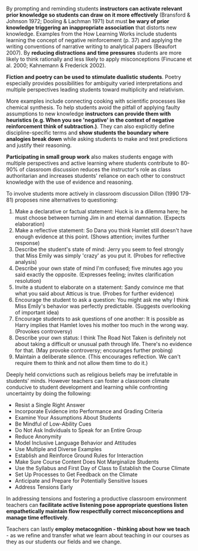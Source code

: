 <p><span style=font-weight: 400;>By prompting and reminding students </span><strong>instructors can activate relevant prior knowledge so students can draw on it more effectively</strong><span style=font-weight: 400;> (Bransford &amp; Johnson 1972; Dooling &amp; Lachman 1971) but must </span><strong>be wary of prior knowledge triggering an inappropriate association</strong><span style=font-weight: 400;> that distorts new knowledge. Examples from the How Learning Works include students learning the concept of negative reinforcement (p. 37) and applying the writing conventions of narrative writing to analytical papers (Beaufort 2007). By </span><strong>reducing distractions and time pressures</strong><span style=font-weight: 400;> students are more likely to think rationally and less likely to apply misconceptions (Finucane et al. 2000; Kahnemann &amp; Frederick 2002).</span></p>

<p><strong>Fiction and poetry can be used to stimulate dualistic students</strong><span style=font-weight: 400;>. Poetry especially provides possibilities for ambiguity varied interpretations and multiple perspectives leading students toward multiplicity and relativism.</span></p>

<p><span style=font-weight: 400;>More examples include connecting cooking with scientific processes like chemical synthesis. To help students avoid the pitfall of applying faulty assumptions to new knowledge </span><strong>instructors can provide them with heuristics (e.g. When you see 'negative' in the context of negative reinforcement think of subtraction.)</strong><span style=font-weight: 400;>. They can also explicitly define discipline-specific terms and </span><strong>show students the boundary where analogies break down</strong><span style=font-weight: 400;> while asking students to make and test predictions and justify their reasoning.</span></p>

<p><strong>Participating in small group work</strong><span style=font-weight: 400;> also makes students engage with multiple perspectives and active learning where students contribute to 80-90% of classroom discussion reduces the instructor's role as class authoritarian and increases students' reliance on each other to construct knowledge with the use of evidence and reasoning. </span></p>

<p><span style=font-weight: 400;>To involve students more actively in classroom discussion Dillon (1990 179-81) proposes nine alternatives to questioning:</span></p>  <ol>  <li><span style=font-weight: 400;> Make a declarative or factual statement: Huck is in a dilemma here; he must choose between turning Jim in and eternal damnation. (Expects elaboration) </span></li>  <li><span style=font-weight: 400;> Make a reflective statement: So Dana you think Hamlet still doesn't have enough evidence at this point. (Shows attention; invites further response) </span></li>  <li><span style=font-weight: 400;> Describe the student's state of mind: Jerry you seem to feel strongly that Miss Emily was simply 'crazy' as you put it. (Probes for reflective analysis) </span></li>  <li><span style=font-weight: 400;> Describe your own state of mind I'm confused; five minutes ago you said exactly the opposite. (Expresses feeling; invites clarification resolution) </span></li>  <li><span style=font-weight: 400;> Invite a student to elaborate on a statement: Sandy convince me that what you said about Atticus is true. (Probes for further evidence) </span></li>  <li><span style=font-weight: 400;> Encourage the student to ask a question: You might ask me why I think Miss Emily's behavior was perfectly predictable. (Suggests overlooking of important idea) </span></li>  <li><span style=font-weight: 400;> Encourage students to ask questions of one another: It is possible as Harry implies that Hamlet loves his mother too much in the wrong way. (Provokes controversy) </span></li>  <li><span style=font-weight: 400;> Describe your own status: I think The Road Not Taken is definitely not about taking a difficult or unusual path through life. There's no evidence for that. (May provoke controversy; encourages further probing) </span></li>  <li><span style=font-weight: 400;> Maintain a deliberate silence. (This encourages reflection. We can't require them to think and not allow them time to do it.)</span></li>  </ol>

<p><span style=font-weight: 400;>Deeply held convictions such as religious beliefs may be irrefutable in students' minds. However teachers can foster a classroom climate conducive to student development and learning while confronting uncertainty by doing the following:</span></p>

<ul>  <li style=font-weight: 400;><span style=font-weight: 400;>Resist a Single Right Answer</span></li>  <li style=font-weight: 400;><span style=font-weight: 400;>Incorporate Evidence into Performance and Grading Criteria</span></li>  <li style=font-weight: 400;><span style=font-weight: 400;>Examine Your Assumptions About Students</span></li>  <li style=font-weight: 400;><span style=font-weight: 400;>Be Mindful of Low-Ability Cues</span></li>  <li style=font-weight: 400;><span style=font-weight: 400;>Do Not Ask Individuals to Speak for an Entire Group</span></li>  <li style=font-weight: 400;><span style=font-weight: 400;>Reduce Anonymity</span></li>  <li style=font-weight: 400;><span style=font-weight: 400;>Model Inclusive Language Behavior and Attitudes</span></li>  <li style=font-weight: 400;><span style=font-weight: 400;>Use Multiple and Diverse Examples</span></li>  <li style=font-weight: 400;><span style=font-weight: 400;>Establish and Reinforce Ground Rules for Interaction</span></li>  <li style=font-weight: 400;><span style=font-weight: 400;>Make Sure Course Content Does Not Marginalize Students</span></li>  <li style=font-weight: 400;><span style=font-weight: 400;>Use the Syllabus and First Day of Class to Establish the Course Climate</span></li>  <li style=font-weight: 400;><span style=font-weight: 400;>Set Up Processes to Get Feedback on the Climate</span></li>  <li style=font-weight: 400;><span style=font-weight: 400;>Anticipate and Prepare for Potentially Sensitive Issues</span></li>  <li style=font-weight: 400;><span style=font-weight: 400;>Address Tensions Early</span></li>  </ul>

<p><span style=font-weight: 400;>In addressing tensions and fostering a productive classroom environment teachers can </span><strong>facilitate active listening pose appropriate questions listen empathetically maintain flow respectfully correct misconceptions and manage time effectively</strong><span style=font-weight: 400;>. </span></p>

<p><span style=font-weight: 400;>Teachers can lastly </span><strong>employ metacognition - thinking about how we teach</strong><span style=font-weight: 400;> - as we refine and transfer what we learn about teaching in our courses as they as our students our fields and we change.</span></p>